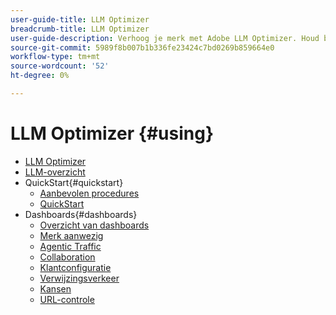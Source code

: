 ```yaml
---
user-guide-title: LLM Optimizer
breadcrumb-title: LLM Optimizer
user-guide-description: Verhoog je merk met Adobe LLM Optimizer. Houd beweringen bij, ontdek inzichten en domineer zoekopdrachten op AI-basis. Neem de controle over uw zichtbaarheid - optimaliseer nu!
source-git-commit: 5989f8b007b1b336fe23424c7bd0269b859664e0
workflow-type: tm+mt
source-wordcount: '52'
ht-degree: 0%

---
```



# LLM Optimizer {#using}

+ [LLM Optimizer](/help/home.md)
+ [LLM-overzicht](/help/overview/overview.md)
+ QuickStart{#quickstart}
   + [Aanbevolen procedures](/help/tutorials/best-practices.md)
   + [QuickStart](/help/overview/quick-start.md)
+ Dashboards{#dashboards}
   + [Overzicht van dashboards](/help/dashboards/dashboards-overview.md)
   + [Merk aanwezig](/help/dashboards/brand-presence.md)
   + [Agentic Traffic](/help/dashboards/agentic-traffic.md)
   + [Collaboration](/help/dashboards/collaboration.md)
   + [Klantconfiguratie](/help/dashboards/customer-configuration.md)
   + [Verwijzingsverkeer](/help/dashboards/referral-traffic.md)
   + [Kansen](/help/dashboards/opportunities.md)
   + [URL-controle](/help/dashboards/url-inspector.md)
